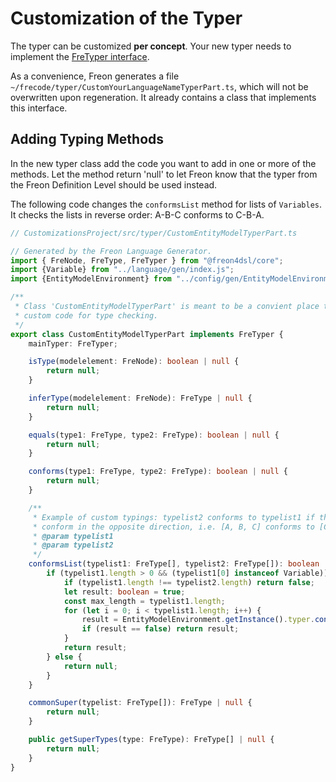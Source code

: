 # Customization of the Typer

The typer can be customized **per concept**. Your new typer needs
to implement the [FreTyper interface](/Documentation/Under_the_Hood/FreTool_Interfaces#fretyper-5).

As a convenience, Freon generates a file `~/frecode/typer/CustomYourLanguageNameTyperPart.ts`,
which will not be overwritten upon regeneration. It already contains a class that implements this interface.

## Adding Typing Methods

In the new typer class add the code you want to add in one or more of the methods. Let the method return 'null'
to let Freon know that the typer from the Freon Definition Level should be used instead.

The following code changes the `conformsList` method for lists of `Variables`. It checks the lists in
reverse order: A-B-C conforms to C-B-A.

```ts
// CustomizationsProject/src/typer/CustomEntityModelTyperPart.ts

// Generated by the Freon Language Generator.
import { FreNode, FreType, FreTyper } from "@freon4dsl/core";
import {Variable} from "../language/gen/index.js";
import {EntityModelEnvironment} from "../config/gen/EntityModelEnvironment.js";

/**
 * Class 'CustomEntityModelTyperPart' is meant to be a convient place to add any
 * custom code for type checking.
 */
export class CustomEntityModelTyperPart implements FreTyper {
    mainTyper: FreTyper;

    isType(modelelement: FreNode): boolean | null {
        return null;
    }

    inferType(modelelement: FreNode): FreType | null {
        return null;
    }

    equals(type1: FreType, type2: FreType): boolean | null {
        return null;
    }

    conforms(type1: FreType, type2: FreType): boolean | null {
        return null;
    }

    /**
     * Example of custom typings: typelist2 conforms to typelist1 if the elements
     * conform in the opposite direction, i.e. [A, B, C] conforms to [C, B, A]
     * @param typelist1
     * @param typelist2
     */
    conformsList(typelist1: FreType[], typelist2: FreType[]): boolean | null {
        if (typelist1.length > 0 && (typelist1[0] instanceof Variable)) {
            if (typelist1.length !== typelist2.length) return false;
            let result: boolean = true;
            const max_length = typelist1.length;
            for (let i = 0; i < typelist1.length; i++) {
                result = EntityModelEnvironment.getInstance().typer.conforms(typelist1[i], typelist2[max_length - i]);
                if (result == false) return result;
            }
            return result;
        } else {
            return null;
        }
    }

    commonSuper(typelist: FreType[]): FreType | null {
        return null;
    }

    public getSuperTypes(type: FreType): FreType[] | null {
        return null;
    }
}

```
